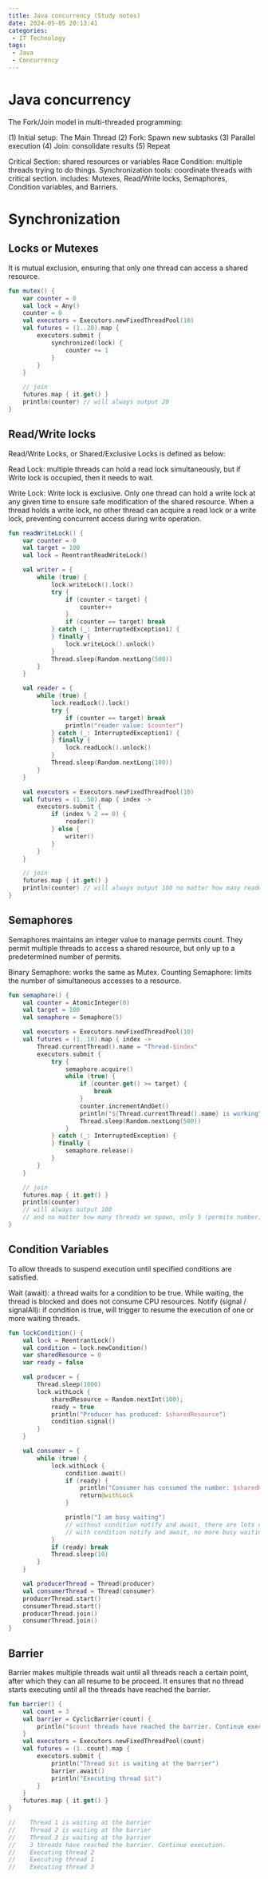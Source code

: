 ```yaml
---
title: Java concurrency (Study notes)
date: 2024-05-05 20:13:41
categories:
 - IT Technology
tags:
 - Java
 - Concurrency
---
```


# Java concurrency

The Fork/Join model in multi-threaded programming:

(1) Initial setup: The Main Thread
(2) Fork: Spawn new subtasks
(3) Parallel execution
(4) Join: consolidate results
(5) Repeat

Critical Section: shared resources or variables
Race Condition: multiple threads trying to do things.
Synchronization tools: coordinate threads with critical section. includes: Mutexes, Read/Write locks, Semaphores, Condition variables, and Barriers. 

<!-- more -->

# Synchronization
## Locks or Mutexes
It is mutual exclusion, ensuring that only one thread can access a shared resource.

```kotlin
fun mutex() {
    var counter = 0
    val lock = Any()
    counter = 0
    val executors = Executors.newFixedThreadPool(10)
    val futures = (1..20).map {
        executors.submit {
            synchronized(lock) {
                counter += 1
            }
        }
    }

    // join
    futures.map { it.get() }
    println(counter) // will always output 20
}
```

## Read/Write locks
Read/Write Locks, or Shared/Exclusive Locks is defined as below:

Read Lock: multiple threads can hold a read lock simultaneously, but if Write lock is occupied, then it needs to wait.

Write Lock: Write lock is exclusive. Only one thread can hold a write lock at any given time to ensure safe modification of the shared resource. When a thread holds a write lock, no other thread can acquire a read lock or a write lock, preventing concurrent access during write operation.

```kotlin
fun readWriteLock() {
    var counter = 0
    val target = 100
    val lock = ReentrantReadWriteLock()

    val writer = {
        while (true) {
            lock.writeLock().lock()
            try {
                if (counter < target) {
                    counter++
                }
                if (counter == target) break
            } catch (_: InterruptedException1) {
            } finally {
                lock.writeLock().unlock()
            }
            Thread.sleep(Random.nextLong(500))
        }
    }

    val reader = {
        while (true) {
            lock.readLock().lock()
            try {
                if (counter == target) break
                println("reader value: $counter")
            } catch (_: InterruptedException1) {
            } finally {
                lock.readLock().unlock()
            }
            Thread.sleep(Random.nextLong(100))
        }
    }

    val executors = Executors.newFixedThreadPool(10)
    val futures = (1..50).map { index ->
        executors.submit {
            if (index % 2 == 0) {
                reader()
            } else {
                writer()
            }
        }
    }

    // join
    futures.map { it.get() }
    println(counter) // will always output 100 no matter how many readers/writers
}
```

## Semaphores
Semaphores maintains an integer value to manage permits count. They permit multiple threads to access a shared resource, but only up to a predetermined number of permits.

Binary Semaphore: works the same as Mutex.
Counting Semaphore: limits the number of simultaneous accesses to a resource.

```kotlin
fun semaphore() {
    val counter = AtomicInteger(0)
    val target = 100
    val semaphore = Semaphore(5)

    val executors = Executors.newFixedThreadPool(10)
    val futures = (1..10).map { index ->
        Thread.currentThread().name = "Thread-$index"
        executors.submit {
            try {
                semaphore.acquire()
                while (true) {
                    if (counter.get() >= target) {
                        break
                    }
                    counter.incrementAndGet()
                    println("${Thread.currentThread().name} is working")
                    Thread.sleep(Random.nextLong(500))
                }
            } catch (_: InterruptedException) {
            } finally {
                semaphore.release()
            }
        }
    }

    // join
    futures.map { it.get() }
    println(counter)
    // will always output 100
    // and no matter how many threads we spawn, only 5 (permits number) are working
}
```

## Condition Variables
To allow threads to suspend execution until specified conditions are satisfied.

Wait (await): a thread waits for a condition to be true. While waiting, the thread is blocked and does not consume CPU resources.
Notify (signal / signalAll): if condition is true, will trigger to resume the execution of one or more waiting threads.

```kotlin
fun lockCondition() {
    val lock = ReentrantLock()
    val condition = lock.newCondition()
    var sharedResource = 0
    var ready = false

    val producer = {
        Thread.sleep(1000)
        lock.withLock {
            sharedResource = Random.nextInt(100);
            ready = true
            println("Producer has produced: $sharedResource")
            condition.signal()
        }
    }

    val consumer = {
        while (true) {
            lock.withLock {
                condition.await()
                if (ready) {
                    println("Consumer has consumed the number: $sharedResource")
                    return@withLock
                }

                println("I am busy waiting")
                // without condition notify and await, there are lots of busy waiting
                // with condition notify and await, no more busy waiting
            }
            if (ready) break
            Thread.sleep(10)
        }
    }

    val producerThread = Thread(producer)
    val consumerThread = Thread(consumer)
    producerThread.start()
    consumerThread.start()
    producerThread.join()
    consumerThread.join()
}
```

## Barrier
Barrier makes multiple threads wait until all threads reach a certain point, after which they can all resume to be  proceed. It ensures that no thread starts executing until all the threads have reached the barrier.


```kotlin
fun barrier() {
    val count = 3
    val barrier = CyclicBarrier(count) {
        println("$count threads have reached the barrier. Continue execution.")
    }
    val executors = Executors.newFixedThreadPool(count)
    val futures = (1..count).map {
        executors.submit {
            println("Thread $it is waiting at the barrier")
            barrier.await()
            println("Executing thread $it")
        }
    }
    futures.map { it.get() }
}

//    Thread 1 is waiting at the barrier
//    Thread 2 is waiting at the barrier
//    Thread 3 is waiting at the barrier
//    3 threads have reached the barrier. Continue execution.
//    Executing thread 2
//    Executing thread 1
//    Executing thread 3
```
